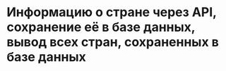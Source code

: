 # Информацию о стране через API, сохранение её в базе данных, вывод всех стран, сохраненных в базе данных